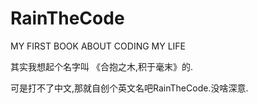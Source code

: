 # RainTheCode
MY FIRST BOOK ABOUT CODING MY LIFE

其实我想起个名字叫 《合抱之木,积于毫末》的.

可是打不了中文,那就自创个英文名吧RainTheCode.没啥深意.
